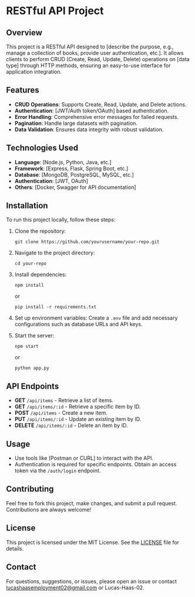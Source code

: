 # RESTful API Project

## Overview
This project is a RESTful API designed to [describe the purpose, e.g., manage a collection of books, provide user authentication, etc.]. It allows clients to perform CRUD (Create, Read, Update, Delete) operations on [data type] through HTTP methods, ensuring an easy-to-use interface for application integration.

## Features
- **CRUD Operations**: Supports Create, Read, Update, and Delete actions.
- **Authentication**: [JWT/Auth token/OAuth] based authentication.
- **Error Handling**: Comprehensive error messages for failed requests.
- **Pagination**: Handle large datasets with pagination.
- **Data Validation**: Ensures data integrity with robust validation.

## Technologies Used
- **Language**: [Node.js, Python, Java, etc.]
- **Framework**: [Express, Flask, Spring Boot, etc.]
- **Database**: [MongoDB, PostgreSQL, MySQL, etc.]
- **Authentication**: [JWT, OAuth]
- **Others**: [Docker, Swagger for API documentation]

## Installation
To run this project locally, follow these steps:

1. Clone the repository:
   ```
   git clone https://github.com/yourusername/your-repo.git
   ```
2. Navigate to the project directory:
   ```
   cd your-repo
   ```
3. Install dependencies:
   ```
   npm install
   ```
   or
   ```
   pip install -r requirements.txt
   ```
4. Set up environment variables:
   Create a `.env` file and add necessary configurations such as database URLs and API keys.

5. Start the server:
   ```
   npm start
   ```
   or
   ```
   python app.py
   ```

## API Endpoints
- **GET** `/api/items` - Retrieve a list of items.
- **GET** `/api/items/:id` - Retrieve a specific item by ID.
- **POST** `/api/items` - Create a new item.
- **PUT** `/api/items/:id` - Update an existing item by ID.
- **DELETE** `/api/items/:id` - Delete an item by ID.

## Usage
- Use tools like [Postman or CURL] to interact with the API.
- Authentication is required for specific endpoints. Obtain an access token via the `/auth/login` endpoint.

## Contributing
Feel free to fork this project, make changes, and submit a pull request. Contributions are always welcome!

## License
This project is licensed under the MIT License. See the [LICENSE](LICENSE) file for details.

## Contact
For questions, suggestions, or issues, please open an issue or contact lucashaasemployment02@gmail.com or Lucas-Haas-02.

